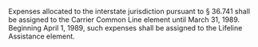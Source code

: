 Expenses allocated to the interstate jurisdiction pursuant to § 36.741 shall be assigned to the Carrier Common Line element until March 31, 1989. Beginning April 1, 1989, such expenses shall be assigned to the Lifeline Assistance element.

